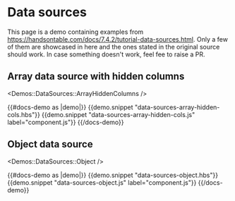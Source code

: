 # Data sources

This page is a demo containing examples from <a class="docs-md__a" href="https://handsontable.com/docs/7.4.2/tutorial-data-sources.html" target="_blank">https://handsontable.com/docs/7.4.2/tutorial-data-sources.html</a>. Only a few of them are showcased in here and the ones stated in the original source should work. In case something doesn't work, feel fee to raise a PR.


<h2 class="docs-text-large-5 docs-font-bold docs-mb-4">Array data source with hidden columns</h2>

<Demos::DataSources::ArrayHiddenColumns />

{{#docs-demo as |demo|}}
  {{demo.snippet "data-sources-array-hidden-cols.hbs"}}
  {{demo.snippet "data-sources-array-hidden-cols.js" label="component.js"}}
{{/docs-demo}}

<h2 class="docs-text-large-5 docs-font-bold docs-mb-4">Object data source</h2>

<Demos::DataSources::Object />

{{#docs-demo as |demo|}}
  {{demo.snippet "data-sources-object.hbs"}}
  {{demo.snippet "data-sources-object.js" label="component.js"}}
{{/docs-demo}}
